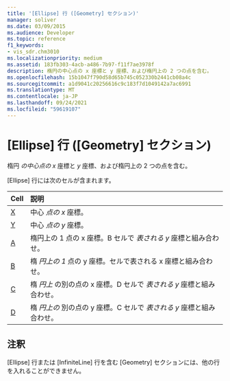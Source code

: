```yaml
---
title: '[Ellipse] 行 ([Geometry] セクション)'
manager: soliver
ms.date: 03/09/2015
ms.audience: Developer
ms.topic: reference
f1_keywords:
- vis_sdr.chm3010
ms.localizationpriority: medium
ms.assetid: 183fb303-4acb-a486-7b97-f11f7ae3978f
description: 楕円の中心点の x 座標と y 座標、および楕円上の 2 つの点を含む。
ms.openlocfilehash: 15b1047f790d58d65b745c052330b2441cb08a4c
ms.sourcegitcommit: a1d9041c20256616c9c183f7d1049142a7ac6991
ms.translationtype: MT
ms.contentlocale: ja-JP
ms.lasthandoff: 09/24/2021
ms.locfileid: "59619107"
---
```

# <a name="ellipse-row-geometry-section"></a>[Ellipse] 行 ([Geometry] セクション)

楕円  *の中心点の x*  座標と  *y*  座標、および楕円上の 2 つの点を含む。 
  
[Ellipse] 行には次のセルが含まれます。
  
|**Cell**|**説明**|
|:-----|:-----|
|[X](x-cell-geometry-section.md) <br/> |中心  *点の x*  座標。  <br/> |
|[Y](y-cell-geometry-section.md) <br/> |中心  *点の y*  座標。  <br/> |
|[A](a-cell-geometry-section.md) <br/> |楕円上の 1 点の x 座標。B セルで  *表される y*  座標と組み合わせ。  <br/> |
|[B](b-cell-geometry-section.md) <br/> |楕  *円上の 1*  点の y 座標。セルで表される x 座標と組み合わせ。  <br/> |
|[C](c-cell-geometry-section.md) <br/> |楕  *円上*  の別の点の x 座標。D セルで  *表される y*  座標と組み合わせ。  <br/> |
|[D](d-cell-geometry-section.md) <br/> |楕  *円上の*  別の点の y 座標。C セルで  *表される y*  座標と組み合わせ。  <br/> |
   
## <a name="remarks"></a>注釈

[Ellipse] 行または [InfiniteLine] 行を含む [Geometry] セクションには、他の行を入れることができません。
  

